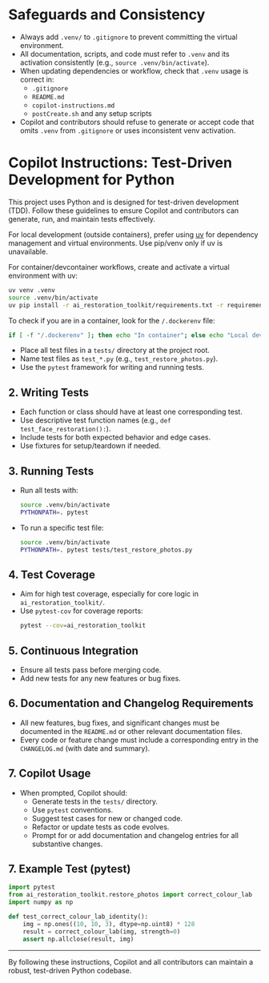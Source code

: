 # Safeguards and Consistency

- Always add `.venv/` to `.gitignore` to prevent committing the virtual environment.
- All documentation, scripts, and code must refer to `.venv` and its activation consistently (e.g., `source .venv/bin/activate`).
- When updating dependencies or workflow, check that `.venv` usage is correct in:
  - `.gitignore`
  - `README.md`
  - `copilot-instructions.md`
  - `postCreate.sh` and any setup scripts
- Copilot and contributors should refuse to generate or accept code that omits `.venv` from `.gitignore` or uses inconsistent venv activation.
# Copilot Instructions: Test-Driven Development for Python

This project uses Python and is designed for test-driven development (TDD). Follow these guidelines to ensure Copilot and contributors can generate, run, and maintain tests effectively.

For local development (outside containers), prefer using [uv](https://github.com/astral-sh/uv) for dependency management and virtual environments. Use pip/venv only if uv is unavailable.

For container/devcontainer workflows, create and activate a virtual environment with uv:
```bash
uv venv .venv
source .venv/bin/activate
uv pip install -r ai_restoration_toolkit/requirements.txt -r requirements-dev.txt
```

To check if you are in a container, look for the `/.dockerenv` file:
```bash
if [ -f "/.dockerenv" ]; then echo "In container"; else echo "Local dev"; fi
```
- Place all test files in a `tests/` directory at the project root.
- Name test files as `test_*.py` (e.g., `test_restore_photos.py`).
- Use the `pytest` framework for writing and running tests.

## 2. Writing Tests
- Each function or class should have at least one corresponding test.
- Use descriptive test function names (e.g., `def test_face_restoration():`).
- Include tests for both expected behavior and edge cases.
- Use fixtures for setup/teardown if needed.

## 3. Running Tests
- Run all tests with:
  ```bash
  source .venv/bin/activate
  PYTHONPATH=. pytest
  ```
- To run a specific test file:
  ```bash
  source .venv/bin/activate
  PYTHONPATH=. pytest tests/test_restore_photos.py
  ```

## 4. Test Coverage
- Aim for high test coverage, especially for core logic in `ai_restoration_toolkit/`.
- Use `pytest-cov` for coverage reports:
  ```bash
  pytest --cov=ai_restoration_toolkit
  ```

## 5. Continuous Integration
- Ensure all tests pass before merging code.
- Add new tests for any new features or bug fixes.


## 6. Documentation and Changelog Requirements
- All new features, bug fixes, and significant changes must be documented in the `README.md` or other relevant documentation files.
- Every code or feature change must include a corresponding entry in the `CHANGELOG.md` (with date and summary).

## 7. Copilot Usage
- When prompted, Copilot should:
  - Generate tests in the `tests/` directory.
  - Use `pytest` conventions.
  - Suggest test cases for new or changed code.
  - Refactor or update tests as code evolves.
  - Prompt for or add documentation and changelog entries for all substantive changes.

## 7. Example Test (pytest)
```python
import pytest
from ai_restoration_toolkit.restore_photos import correct_colour_lab
import numpy as np

def test_correct_colour_lab_identity():
    img = np.ones((10, 10, 3), dtype=np.uint8) * 128
    result = correct_colour_lab(img, strength=0)
    assert np.allclose(result, img)
```

---

By following these instructions, Copilot and all contributors can maintain a robust, test-driven Python codebase.

